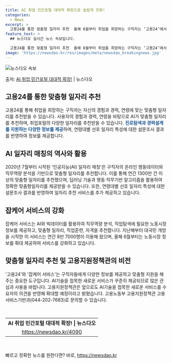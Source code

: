 ```yaml
---
title: AI 취업 민간포털 대대적 확장으로 놀랍게 진화!
categories:
  - News
excerpt: >
  고용24를 통한 맞춤형 일자리 추천  올해 6월부터 취업을 희망하는 구직자는 ‘고용24’에서 자신의 경험과 …
feature_text: >
  ## 뉴스다오 실시간 뉴스 속보입니다.

  고용24를 통한 맞춤형 일자리 추천  올해 6월부터 취업을 희망하는 구직자는 ‘고용24’에서 자신의 경험과 …
image: 'https://newsdao.kr/res/images/meta/newsdao_breakingnews.jpg'
---
```


![뉴스다오 속보](https://newsdao.kr/res/images/meta/newsdao_breakingnews.jpg)

<p>출처: <a href="https://newsdao.kr/4090" rel="dofollow">AI 취업 민간포털 대대적 확장!</a> | 뉴스다오</p>

<h2 data-ke-size="size26">고용24를 통한 맞춤형 일자리 추천</h2>
고용24를 통해 취업을 희망하는 구직자는 자신의 경험과 경력, 연령에 맞는 맞춤형 일자리를 추천받을 수 있습니다. 사용자의 경험과 경력, 연령을 바탕으로 AI가 맞춤형 일자리를 추천하며, 취업포털의 다양한 일자리를 추천받을 수 있습니다. <b><span style="color: #1a5490;">진로탐색과 경력설계를 지원하는 다양한 정보를 제공</span></b>하며, 연령대별 선호 일자리 특성에 대한 설문조사 결과를 반영하여 정보를 제공합니다.

<h2 data-ke-size="size26">AI 일자리 매칭의 역사와 활용</h2>
2020년 7월부터 시작된 '인공지능(AI) 일자리 매칭'은 구직자의 온라인 행동데이터와 직무역량 분석을 기반으로 맞춤형 일자리를 추천합니다. 이를 통해 연간 1300만 건 이상의 맞춤형 일자리를 추천했으며, 딥러닝 기술과 행동·직무기반 알고리즘을 활용하여 정확한 맞춤형일자리를 제공받을 수 있습니다. 또한, 연령대별 선호 일자리 특성에 대한 설문조사 결과를 반영하여 일자리 추천 서비스를 추가 제공하고 있습니다.

<h2 data-ke-size="size26">잡케어 서비스의 강화</h2>
잡케어 서비스는 AI와 빅데이터를 활용하여 직무역량 분석, 직업탐색에 필요한 노동시장 정보를 제공하고, 맞춤형 일자리, 직업훈련, 자격을 추천합니다. 지난해부터 대국민 개방을 시작한 이 서비스는 연간 8만 7000명이 이용해 왔으며, 올해 6월부터는 노동시장 정보를 확대 제공하여 서비스를 강화하고 있습니다.

<h2 data-ke-size="size26">맞춤형 일자리 추천 및 고용지원정책관의 비전</h2>
'고용24'와 '잡케어 서비스'는 구직자들에게 다양한 정보를 제공하고 맞춤형 지원을 해주는 중요한 도구입니다. AI기술을 접목한 새로운 서비스가 꾸준히 제공되므로 많은 관심과 사용을 바랍니다. 고용지원정책관은 앞으로도 AI기술을 접목한 새로운 서비스를 수요자의 의견을 반영해 확대할 예정이라고 밝혔습니다. 고용노동부 고용지원정책관 고용서비스기반과(044-202-7683)로 문의할 수 있습니다.

<p data-ke-size="size16">&nbsp;</p>

<table>
<tbody>
<tr>
<td style="text-align: center; height: 17px;"><b>AI 취업 민간포털 대대적 확장! | 뉴스다오</b></td>
</tr>
<tr>
<td style="text-align: center; height: 17px;"><a href="https://newsdao.kr/4090">https://newsdao.kr/4090</a></td>
</tr>
</tbody>
</table>
<p data-ke-size="size16">&nbsp;</p> 

빠르고 정확한 뉴스를 원한다면? 바로, <a href="https://newsdao.kr" rel="dofollow">https://newsdao.kr</a>



